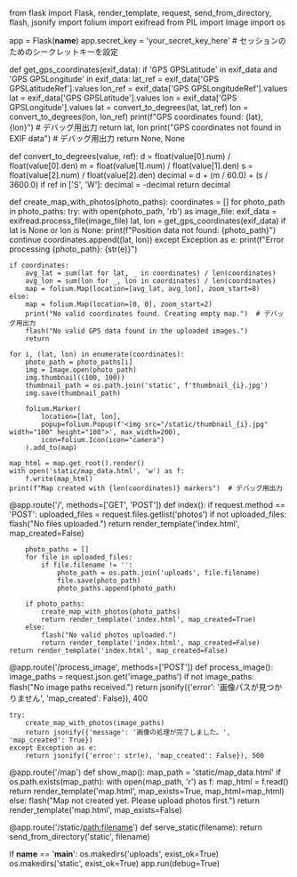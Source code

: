 from flask import Flask, render_template, request, send_from_directory, flash, jsonify
import folium
import exifread
from PIL import Image
import os

app = Flask(__name__)
app.secret_key = 'your_secret_key_here'  # セッションのためのシークレットキーを設定

def get_gps_coordinates(exif_data):
    if 'GPS GPSLatitude' in exif_data and 'GPS GPSLongitude' in exif_data:
        lat_ref = exif_data['GPS GPSLatitudeRef'].values
        lon_ref = exif_data['GPS GPSLongitudeRef'].values
        lat = exif_data['GPS GPSLatitude'].values
        lon = exif_data['GPS GPSLongitude'].values
        lat = convert_to_degrees(lat, lat_ref)
        lon = convert_to_degrees(lon, lon_ref)
        print(f"GPS coordinates found: {lat}, {lon}")  # デバッグ用出力
        return lat, lon
    print("GPS coordinates not found in EXIF data")  # デバッグ用出力
    return None, None

def convert_to_degrees(value, ref):
    d = float(value[0].num) / float(value[0].den)
    m = float(value[1].num) / float(value[1].den)
    s = float(value[2].num) / float(value[2].den)
    decimal = d + (m / 60.0) + (s / 3600.0)
    if ref in ['S', 'W']:
        decimal = -decimal
    return decimal

def create_map_with_photos(photo_paths):
    coordinates = []
    for photo_path in photo_paths:
        try:
            with open(photo_path, 'rb') as image_file:
                exif_data = exifread.process_file(image_file)
            lat, lon = get_gps_coordinates(exif_data)
            if lat is None or lon is None:
                print(f"Position data not found: {photo_path}")
                continue
            coordinates.append((lat, lon))
        except Exception as e:
            print(f"Error processing {photo_path}: {str(e)}")

    if coordinates:
        avg_lat = sum(lat for lat, _ in coordinates) / len(coordinates)
        avg_lon = sum(lon for _, lon in coordinates) / len(coordinates)
        map = folium.Map(location=[avg_lat, avg_lon], zoom_start=8)
    else:
        map = folium.Map(location=[0, 0], zoom_start=2)
        print("No valid coordinates found. Creating empty map.")  # デバッグ用出力
        flash("No valid GPS data found in the uploaded images.")
        return

    for i, (lat, lon) in enumerate(coordinates):
        photo_path = photo_paths[i]
        img = Image.open(photo_path)
        img.thumbnail((100, 100))
        thumbnail_path = os.path.join('static', f'thumbnail_{i}.jpg')
        img.save(thumbnail_path)

        folium.Marker(
            location=[lat, lon],
            popup=folium.Popup(f'<img src="/static/thumbnail_{i}.jpg" width="100" height="100">', max_width=200),
            icon=folium.Icon(icon="camera")
        ).add_to(map)

    map_html = map.get_root().render()
    with open('static/map_data.html', 'w') as f:
        f.write(map_html)
    print(f"Map created with {len(coordinates)} markers")  # デバッグ用出力

@app.route('/', methods=['GET', 'POST'])
def index():
    if request.method == 'POST':
        uploaded_files = request.files.getlist('photos')
        if not uploaded_files:
            flash("No files uploaded.")
            return render_template('index.html', map_created=False)

        photo_paths = []
        for file in uploaded_files:
            if file.filename != '':
                photo_path = os.path.join('uploads', file.filename)
                file.save(photo_path)
                photo_paths.append(photo_path)
        
        if photo_paths:
            create_map_with_photos(photo_paths)
            return render_template('index.html', map_created=True)
        else:
            flash("No valid photos uploaded.")
            return render_template('index.html', map_created=False)
    return render_template('index.html', map_created=False)


@app.route('/process_image', methods=['POST'])
def process_image():
    image_paths = request.json.get('image_paths')
    if not image_paths:
        flash("No image paths received.")
        return jsonify({'error': '画像パスが見つかりません', 'map_created': False}), 400
    
    try:
        create_map_with_photos(image_paths)
        return jsonify({'message': '画像の処理が完了しました。', 'map_created': True})
    except Exception as e:
        return jsonify({'error': str(e), 'map_created': False}), 500


@app.route('/map')
def show_map():
    map_path = 'static/map_data.html'
    if os.path.exists(map_path):
        with open(map_path, 'r') as f:
            map_html = f.read()
        return render_template('map.html', map_exists=True, map_html=map_html)
    else:
        flash("Map not created yet. Please upload photos first.")
        return render_template('map.html', map_exists=False)

@app.route('/static/<path:filename>')
def serve_static(filename):
    return send_from_directory('static', filename)

if __name__ == '__main__':
    os.makedirs('uploads', exist_ok=True)
    os.makedirs('static', exist_ok=True)
    app.run(debug=True)
